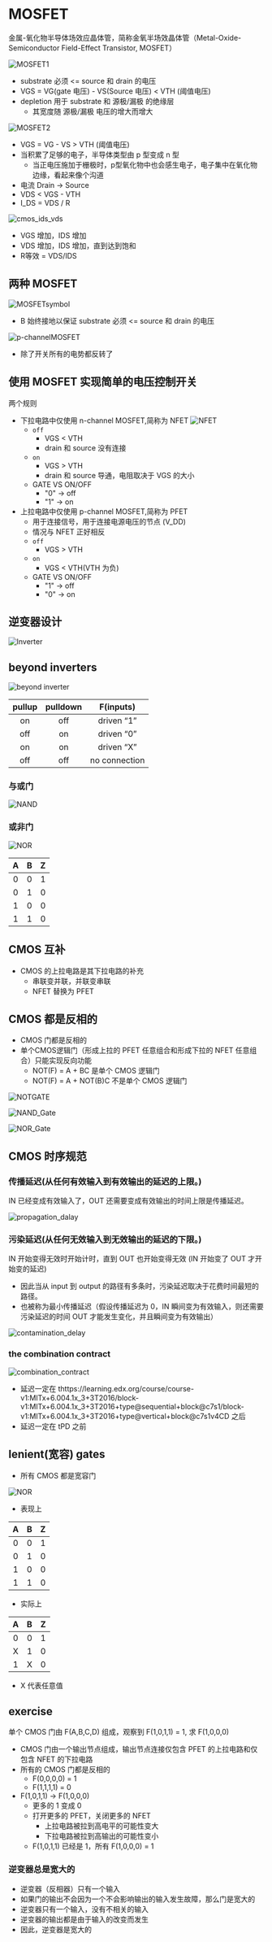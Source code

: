 # MOSFET
金属-氧化物半导体场效应晶体管，简称金氧半场效晶体管（Metal-Oxide-Semiconductor Field-Effect Transistor, MOSFET）

![MOSFET1](../images/MOSFET.png)
- substrate 必须 <= source 和 drain 的电压
- VGS = VG(gate 电压) - VS(Source 电压) < VTH (阈值电压)
- depletion 用于 substrate 和 源极/漏极 的绝缘层
  - 其宽度随 源极/漏极 电压的增大而增大
  
![MOSFET2](../images/MOSFET2.png)
- VGS = VG - VS > VTH (阈值电压)
- 当积累了足够的电子，半导体类型由 p 型变成 n 型
  - 当正电压施加于栅极时，p型氧化物中也会感生电子，电子集中在氧化物边缘，看起来像个沟道
- 电流 Drain -> Source
- VDS < VGS - VTH
- I_DS = VDS / R

![cmos_ids_vds](../images/cmos_ids_vds.png)
- VGS 增加，IDS 增加
- VDS 增加，IDS 增加，直到达到饱和
- R等效 = VDS/IDS 

## 两种 MOSFET
![MOSFETsymbol](../images/MOSFETsymbol.png)
- B 始终接地以保证 substrate 必须 <= source 和 drain 的电压

![p-channelMOSFET](../images/p-channelMOSFET.png)
- 除了开关所有的电势都反转了

## 使用 MOSFET 实现简单的电压控制开关
两个规则
- 下拉电路中仅使用 n-channel MOSFET,简称为 NFET
![NFET](../images/NFET.png)
    - `off`
      - VGS < VTH
      - drain 和 source 没有连接
    - `on`
      - VGS > VTH
      - drain 和 source 导通，电阻取决于 VGS 的大小
    - GATE VS ON/OFF
      - "0" -> off
      - "1" -> on
- 上拉电路中仅使用 p-channel MOSFET,简称为 PFET
  - 用于连接信号，用于连接电源电压的节点 (V_DD)
  - 情况与 NFET 正好相反
  - `off`
    - VGS > VTH
  - `on`
    - VGS < VTH(VTH 为负)
  - GATE VS ON/OFF
    - "1" -> off
    - "0" -> on
## 逆变器设计
![Inverter](../images/Inverter.png)

## beyond inverters
![beyond inverter](../images/beyond_inverter.png)

| pullup | pulldown | F(inputs) |
|:---:|:---:|:---:|
| on | off | driven “1” |
| off | on | driven “0” |
| on | on | driven “X” |
| off | off | no connection |

### 与或门
![NAND](../images/NAND.png)

### 或非门
![NOR](../images/NOR-gate.png)

| A | B | Z |
|:---:|:---:|:---:|
| 0 | 0 | 1 |
| 0 | 1 | 0 |
| 1 | 0 | 0 |
| 1 | 1 | 0 |

## CMOS 互补
- CMOS 的上拉电路是其下拉电路的补充
  - 串联变并联，并联变串联
  - NFET 替换为 PFET

## CMOS 都是反相的
- CMOS 门都是反相的
- 单个CMOS逻辑门（形成上拉的 PFET 任意组合和形成下拉的 NFET 任意组合）只能实现反向功能
  - NOT(F) = A + BC 是单个 CMOS 逻辑门
  - NOT(F) = A + NOT(B)C 不是单个 CMOS 逻辑门
  
![NOTGATE](../images/NOT_Gate.jpg)

![NAND_Gate](../images/NAND_Gate.jpg)

![NOR_Gate](../images/NOR_GATE.jpg)

## CMOS 时序规范
### 传播延迟(从任何有效输入到有效输出的延迟的上限。)   
IN 已经变成有效输入了，OUT 还需要变成有效输出的时间上限是传播延迟。  

![propagation_dalay](../images/propagation_dalay.png)

### 污染延迟(从任何无效输入到无效输出的延迟的下限。)
IN 开始变得无效时开始计时，直到 OUT 也开始变得无效 (IN 开始变了 OUT 才开始变的延迟)
- 因此当从 input 到 output 的路径有多条时，污染延迟取决于花费时间最短的路径。
- 也被称为最小传播延迟（假设传播延迟为 0，IN 瞬间变为有效输入，则还需要污染延迟的时间 OUT 才能发生变化，并且瞬间变为有效输出）

![contamination_delay](../images/contamination_delay.png)

### the combination contract
![combination_contract](../images/combination_contract.png)
- 延迟一定在 thttps://learning.edx.org/course/course-v1:MITx+6.004.1x_3+3T2016/block-v1:MITx+6.004.1x_3+3T2016+type@sequential+block@c7s1/block-v1:MITx+6.004.1x_3+3T2016+type@vertical+block@c7s1v4CD 之后
- 延迟一定在 tPD 之前

## lenient(宽容) gates
- 所有 CMOS 都是宽容门

![NOR](../images/NOR-gate.png)
- 表现上

| A | B | Z |
|:---:|:---:|:---:|
| 0 | 0 | 1 |
| 0 | 1 | 0 |
| 1 | 0 | 0 |
| 1 | 1 | 0 |

- 实际上

| A | B | Z |
|:---:|:---:|:---:|
| 0 | 0 | 1 |
| X | 1 | 0 |
| 1 | X | 0 |
- X 代表任意值

## exercise
单个 CMOS 门由 F(A,B,C,D) 组成，观察到 F(1,0,1,1) = 1, 求 F(1,0,0,0)

- CMOS 门由一个输出节点组成，输出节点连接仅包含 PFET 的上拉电路和仅包含 NFET 的下拉电路
- 所有的 CMOS 门都是反相的
  - F(0,0,0,0) = 1
  - F(1,1,1,1) = 0
- F(1,0,1,1) -> F(1,0,0,0)
  - 更多的 1 变成 0
  - 打开更多的 PFET，关闭更多的 NFET
    - 上拉电路被拉到高电平的可能性变大
    - 下拉电路被拉到高输出的可能性变小
  - F(1,0,1,1) 已经是 1，所有 F(1,0,0,0) = 1
  
### 逆变器总是宽大的
- 逆变器（反相器）只有一个输入
- 如果门的输出不会因为一个不会影响输出的输入发生故障，那么门是宽大的
- 逆变器只有一个输入，没有不相关的输入
- 逆变器的输出都是由于输入的改变而发生
- 因此，逆变器是宽大的